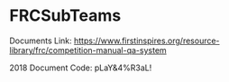 # FRCSubTeams

Documents Link: https://www.firstinspires.org/resource-library/frc/competition-manual-qa-system

2018 Document Code: pLaY&4%R3aL!
